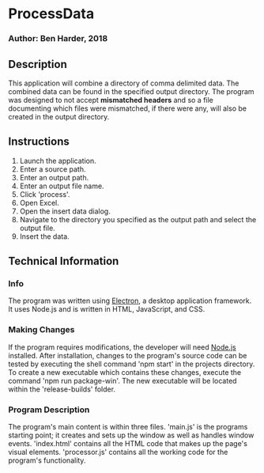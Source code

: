 # ProcessData 
### Author: Ben Harder, 2018

## Description

This application will combine a directory of comma delimited data. The combined data can be found in the specified output directory. The program was designed to not accept **mismatched headers** and so a file documenting which files were mismatched, if there were any, will also be created in the output directory.

## Instructions
1. Launch the application.
2. Enter a source path.
3. Enter an output path.
4. Enter an output file name.
5. Click 'process'.
6. Open Excel.
7. Open the insert data dialog.
8. Navigate to the directory you specified as the output path and select the output file.
9. Insert the data.

## Technical Information

### Info
The program was written using [Electron](https://electronjs.org/), a desktop application framework. It uses Node.js and is written in HTML, JavaScript, and CSS.

### Making Changes
If the program requires modifications, the developer will need [Node.js](https://nodejs.org/en/) installed. After installation, changes to the program's source code can be tested by executing the shell command 'npm start' in the projects directory. To create a new executable which contains these changes, execute the command 'npm run package-win'. The new executable will be located within the 'release-builds' folder. 

### Program Description
The program's main content is within three files. 'main.js' is the programs starting point; it creates and sets up the window as well as handles window events. 'index.html' contains all the HTML code that makes up the page's visual elements. 'processor.js' contains all the working code for the program's functionality.
